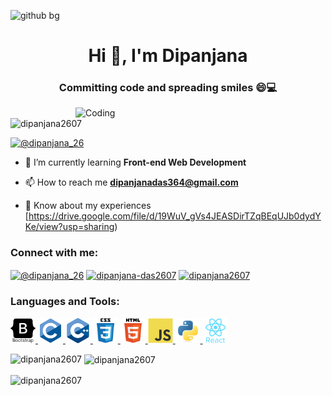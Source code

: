![github bg](https://github.com/Dipanjana2607/Dipanjana2607/assets/132746264/9fc6df31-3ce2-418b-9ce0-c37dda43ada2)

<h1 align="center">Hi 👋, I'm Dipanjana</h1>
<h3 align="center">Committing code and spreading smiles 😄💻</h3>
<img align="right" alt="Coding" width="400" src="https://user-images.githubusercontent.com/59734313/157189039-c09b3e38-9f42-42c0-ab54-14f1574190a7.gif">
<p align="left"> <img src="https://komarev.com/ghpvc/?username=dipanjana2607&label=Profile%20views&color=0e75b6&style=flat" alt="dipanjana2607" /> </p>

<p align="left"> <a href="https://twitter.com/@dipanjana_26" target="blank"><img src="https://img.shields.io/twitter/follow/@dipanjana_26?logo=twitter&style=for-the-badge" alt="@dipanjana_26" /></a> </p>

- 🌱 I’m currently learning **Front-end Web Development**

- 📫 How to reach me **dipanjanadas364@gmail.com**

- 📄 Know about my experiences [https://drive.google.com/file/d/19WuV_gVs4JEASDirTZqBEqUJb0dydYKe/view?usp=sharing)

<h3 align="left">Connect with me:</h3>
<p align="left">
<a href="https://twitter.com/@dipanjana_26" target="blank"><img align="center" src="https://raw.githubusercontent.com/rahuldkjain/github-profile-readme-generator/master/src/images/icons/Social/twitter.svg" alt="@dipanjana_26" height="30" width="40" /></a>
<a href="https://linkedin.com/in/dipanjana-das2607" target="blank"><img align="center" src="https://raw.githubusercontent.com/rahuldkjain/github-profile-readme-generator/master/src/images/icons/Social/linked-in-alt.svg" alt="dipanjana-das2607" height="30" width="40" /></a>
<a href="https://instagram.com/dipanjana2607" target="blank"><img align="center" src="https://raw.githubusercontent.com/rahuldkjain/github-profile-readme-generator/master/src/images/icons/Social/instagram.svg" alt="dipanjana2607" height="30" width="40" /></a>
</p>

<h3 align="left">Languages and Tools:</h3>
<p align="left"> <a href="https://getbootstrap.com" target="_blank" rel="noreferrer"> <img src="https://raw.githubusercontent.com/devicons/devicon/master/icons/bootstrap/bootstrap-plain-wordmark.svg" alt="bootstrap" width="40" height="40"/> </a> <a href="https://www.cprogramming.com/" target="_blank" rel="noreferrer"> <img src="https://raw.githubusercontent.com/devicons/devicon/master/icons/c/c-original.svg" alt="c" width="40" height="40"/> </a> <a href="https://www.w3schools.com/cpp/" target="_blank" rel="noreferrer"> <img src="https://raw.githubusercontent.com/devicons/devicon/master/icons/cplusplus/cplusplus-original.svg" alt="cplusplus" width="40" height="40"/> </a> <a href="https://www.w3schools.com/css/" target="_blank" rel="noreferrer"> <img src="https://raw.githubusercontent.com/devicons/devicon/master/icons/css3/css3-original-wordmark.svg" alt="css3" width="40" height="40"/> </a> <a href="https://www.w3.org/html/" target="_blank" rel="noreferrer"> <img src="https://raw.githubusercontent.com/devicons/devicon/master/icons/html5/html5-original-wordmark.svg" alt="html5" width="40" height="40"/> </a> <a href="https://developer.mozilla.org/en-US/docs/Web/JavaScript" target="_blank" rel="noreferrer"> <img src="https://raw.githubusercontent.com/devicons/devicon/master/icons/javascript/javascript-original.svg" alt="javascript" width="40" height="40"/> </a> <a href="https://www.python.org" target="_blank" rel="noreferrer"> <img src="https://raw.githubusercontent.com/devicons/devicon/master/icons/python/python-original.svg" alt="python" width="40" height="40"/> </a> <a href="https://reactjs.org/" target="_blank" rel="noreferrer"> <img src="https://raw.githubusercontent.com/devicons/devicon/master/icons/react/react-original-wordmark.svg" alt="react" width="40" height="40"/> </a> </p>

<p><img align="left" src="https://github-readme-stats.vercel.app/api/top-langs?username=dipanjana2607&show_icons=true&locale=en&layout=compact" alt="dipanjana2607" /></p>

<p>&nbsp;<img align="center" src="https://github-readme-stats.vercel.app/api?username=dipanjana2607&show_icons=true&locale=en" alt="dipanjana2607" /></p>

<p><img align="center" src="https://github-readme-streak-stats.herokuapp.com/?user=dipanjana2607&" alt="dipanjana2607" /></p>
